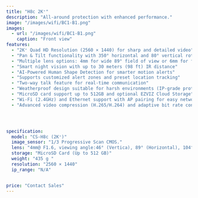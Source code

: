 ```yaml
---
title: "H8c 2K⁺"
description: "All-around protection with enhanced performance."
image: "/images/wifi/BC1-B1.png"
images:
  - url: "/images/wifi/BC1-B1.png"
    caption: "Front view"
features:
  - "2K⁺ Quad HD Resolution (2560 × 1440) for sharp and detailed video"
  - "Pan & Tilt functionality with 350° horizontal and 80° vertical rotation"
  - "Multiple lens options: 4mm for wide 89° field of view or 6mm for focused coverage"
  - "Smart night vision with up to 30 meters (98 ft) IR distance"
  - "AI-Powered Human Shape Detection for smarter motion alerts"
  - "Supports customized alert zones and preset location tracking"
  - "Two-way talk feature for real-time communication"
  - "Weatherproof design suitable for harsh environments (IP-grade protection)"
  - "MicroSD card support up to 512GB and optional EZVIZ Cloud Storage"
  - "Wi-Fi (2.4GHz) and Ethernet support with AP pairing for easy network setup"
  - "Advanced video compression (H.265/H.264) and adaptive bit rate control"




specification:
  model: "CS-H8c (2K⁺)"
  image_sensor: "1/3 Progressive Scan CMOS."
  lens: "4mm@ F1.6, viewing angle:46° (Vertica), 89° (Horizontal), 104° (Diagonal) 6mm@ F1.6, viewing angle:28° (Vertica), 52° (Horizontal), 60° (Diagonal)"
  storage: "MicroSD Card (Up to 512 GB)"
  weight: "435 g "
  resolution: "2560 × 1440"
  ip_range: "N/A"


price: "Contact Sales"
---
```

